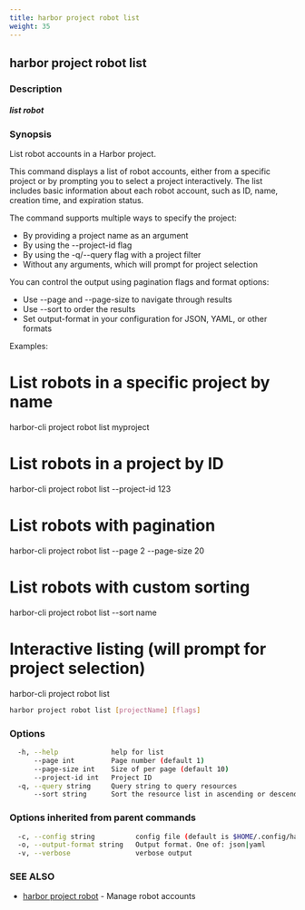 ```yaml
---
title: harbor project robot list
weight: 35
---
```

## harbor project robot list

### Description

##### list robot

### Synopsis

List robot accounts in a Harbor project.

This command displays a list of robot accounts, either from a specific project
or by prompting you to select a project interactively. The list includes basic
information about each robot account, such as ID, name, creation time, and
expiration status.

The command supports multiple ways to specify the project:
- By providing a project name as an argument
- By using the --project-id flag
- By using the -q/--query flag with a project filter
- Without any arguments, which will prompt for project selection

You can control the output using pagination flags and format options:
- Use --page and --page-size to navigate through results
- Use --sort to order the results
- Set output-format in your configuration for JSON, YAML, or other formats

Examples:
  # List robots in a specific project by name
  harbor-cli project robot list myproject

  # List robots in a project by ID
  harbor-cli project robot list --project-id 123

  # List robots with pagination
  harbor-cli project robot list --page 2 --page-size 20

  # List robots with custom sorting
  harbor-cli project robot list --sort name

  # Interactive listing (will prompt for project selection)
  harbor-cli project robot list

```sh
harbor project robot list [projectName] [flags]
```

### Options

```sh
  -h, --help             help for list
      --page int         Page number (default 1)
      --page-size int    Size of per page (default 10)
      --project-id int   Project ID
  -q, --query string     Query string to query resources
      --sort string      Sort the resource list in ascending or descending order
```

### Options inherited from parent commands

```sh
  -c, --config string          config file (default is $HOME/.config/harbor-cli/config.yaml)
  -o, --output-format string   Output format. One of: json|yaml
  -v, --verbose                verbose output
```

### SEE ALSO

* [harbor project robot](harbor-project-robot.md)	 - Manage robot accounts

